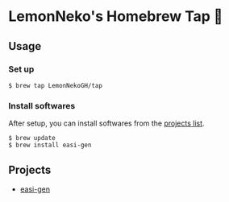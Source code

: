 # LemonNeko's Homebrew Tap 🍻

## Usage
### Set up
```shell
$ brew tap LemonNekoGH/tap
```
### Install softwares
After setup, you can install softwares from the [projects list](#Projects).
```shell
$ brew update
$ brew install easi-gen
```
## Projects
- [easi-gen](https://github.com/LemonNekoGH/easinteraction-for-cadence)
